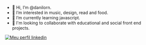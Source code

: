 - 👋 Hi, I’m @danilorn.
- 👀 I’m interested in music, design, read and food.
- 🌱 I’m currently learning javascript.
- 🤝 I'm looking to collaborate with educational and social front end projects.

[![Meu perfil linkedin](https://img.shields.io/badge/-LinkedIn-blue?logo=Linkedin)](https://linkedin.com/in/danilo-de-lima)

<!---
danilorn/danilorn is a ✨ special ✨ repository because its `README.md` (this file) appears on your GitHub profile.
You can click the Preview link to take a look at your changes.
--->
